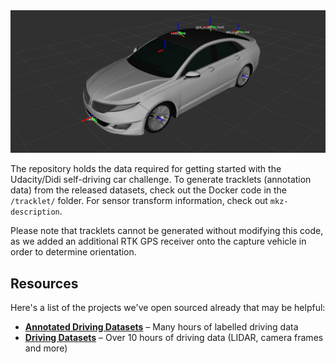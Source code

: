 <img src="images/urdf.png" alt="MKZ Model" width="800px">

The repository holds the data required for getting started with the Udacity/Didi self-driving car challenge. To generate tracklets (annotation data) from the released datasets, check out the Docker code in the ```/tracklet/``` folder. For sensor transform information, check out ```mkz-description```. 

Please note that tracklets cannot be generated without modifying this code, as we added an additional RTK GPS receiver onto the capture vehicle in order to determine orientation.

## Resources
Here's a list of the projects we've open sourced already that may be helpful:
* [**Annotated Driving Datasets**](https://github.com/udacity/self-driving-car/tree/master/annotations) – Many hours of labelled driving data
* [**Driving Datasets**](https://github.com/udacity/self-driving-car/tree/master/datasets) – Over 10 hours of driving data (LIDAR, camera frames and more)

